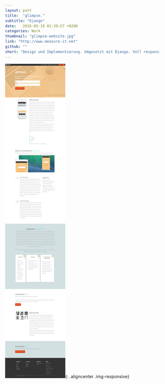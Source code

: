 ```yaml
---
layout: post
title:  "glimpse."
subtitle: "Django"
date:   2016-05-10 01:39:57 +0200
categories: Work
thumbnail: "glimpse-website.jpg"
link: "http://www.measure-it.net"
github: ""
short: "Design und Implementierung. Umgesetzt mit Django. Voll responsive mit Integriertem Blog, Newsletter, Nutzerverwaltung, Datenvisualisierung und Backend."
---
```


![glimpse. - website](/images/posts/glimpse-website.jpg){: .aligncenter .img-responsive}
